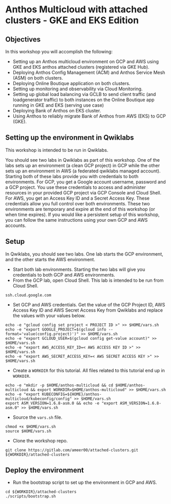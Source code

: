 # Anthos Multicloud with attached clusters - GKE and EKS Edition

## Objectives

In this workshop you will accomplish the following:

- Setting up an Anthos multicloud environment on GCP and AWS using GKE and EKS anthos attached clusters (registered via GKE Hub).
- Deploying Anthos Config Management (ACM) and Anthos Service Mesh (ASM) on both clusters.
- Deploying Online Boutique application on both clusters.
- Setting up monitoring and observability via Cloud Monitoring.
- Setting up global load balancing via GCLB to send client traffic (and loadgenerator traffic) to both instances on the Online Boutique app running in GKE and EKS (serving use case)
- Deploying Bank of Anthos on EKS cluster.
- Using Anthos to reliably migrate Bank of Anthos from AWS (EKS) to GCP (GKE).

## Setting up the environment in Qwiklabs

This workshop is intended to be run in Qwiklabs. 

You should see two labs in Qwiklabs as part of this workshop. One of the labs sets up an environment (a clean GCP project) in GCP while the other sets up an environment in AWS (a federated qwiklabs managed account).  Starting both of these labs provide you with credentials to both environments. For GCP, you get a Google account username, password and a GCP project. You use these credentials to access and administer resources in your provided GCP project via GCP Console and Cloud Shell. For AWS, you get an Access Key ID and a Secret Access Key. These credentials allow you full control over both environments. These two environments are temporary and expire at the end of this workshop (or when time expires). If you would like a persistent setup of this workshop, you can follow the same instructions using your own GCP and AWS accounts.

## Setup

In Qwiklabs, you should see two labs. One lab starts the GCP environment, and the other starts the AWS environment.

- Start both lab environments. Starting the two labs will give you credentials to both GCP and AWS environments.
- From the GCP lab, open Cloud Shell. This lab is intended to be run from Cloud Shell.
```
ssh.cloud.google.com
```
- Set GCP and AWS credentials. Get the value of the GCP Project ID, AWS Access Key ID and AWS Secret Access
  Key from Qwiklabs and replace the values with your values below.
```
echo -e "gcloud config set project < PROJECT ID >" >> $HOME/vars.sh
echo -e "export GOOGLE_PROJECT=$(gcloud info --format='value(config.project)')" >> $HOME/vars.sh
echo -e "export GCLOUD_USER=$(gcloud config get-value account)" >> $HOME/vars.sh
echo -e "export AWS_ACCESS_KEY_ID=< AWS ACCESS KEY ID >" >> $HOME/vars.sh
echo -e "export AWS_SECRET_ACCESS_KEY=< AWS SECRET ACCESS KEY >" >> $HOME/vars.sh
```

- Create a `WORKDIR` for this tutorial. All files related to this tutorial end up in `WORKDIR`.
```
echo -e "mkdir -p $HOME/anthos-multicloud && cd $HOME/anthos-multicloud && export WORKDIR=$HOME/anthos-multicloud" >> $HOME/vars.sh
echo -e "export KUBECONFIG=${HOME}/anthos-multicloud/kubeconfig/config" >> $HOME/vars.sh
export ASM_VERSION=1.6.8-asm.0 && echo -e "export ASM_VERSION=1.6.8-asm.0" >> $HOME/vars.sh
```
- Source the `vars.sh` file.
```
chmod +x $HOME/vars.sh
source $HOME/vars.sh
```
- Clone the workshop repo.
```
git clone https://gitlab.com/ameer00/attached-clusters.git ${WORKDIR}/attached-clusters
```

## Deploy the environment

- Run the bootstrap script to set up the environment in GCP and AWS.
```
cd ${WORKDIR}/attached-clusters
./scripts/bootstrap.sh
```

